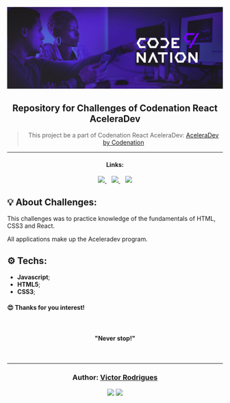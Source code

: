 <div align="center">
  <img alt="Rocket"
    src="https://github.com/Victor19Rodrigues/codenation-challenges-react/blob/master/assets/codenation.png"
  />

</div>

<h2 align="center">
   Repository for Challenges of Codenation React AceleraDev
</h2>

<blockquote align="center">
  This project be a part of Codenation React AceleraDev: 
    <a href="https://www.codenation.dev/">
      AceleraDev by Codenation
    </a> 
</blockquote>

<hr/>

<h4 align="center">Links:</h4>

<p align="center">

  <a href="#about-challenge">
    <img src="https://img.shields.io/badge/About_Challenge-a5a5a5"/>
  </a>&nbsp;&nbsp;
  <a href="#techs">
    <img src="https://img.shields.io/badge/Techs-a5a5a5"/>
  </a>&nbsp;&nbsp;
  <a href="#author-victor-rodrigues">
    <img src="https://img.shields.io/badge/Author-a5a5a5"/>
  </a>

</p>

## 💡 About Challenges:

This challenges was to practice knowledge of the fundamentals of HTML, CSS3 and React.

All applications make up the Aceleradev program.

## ⚙️ Techs:

* __Javascript__;
* __HTML5__;
* __CSS3__;

<h4>
  😍 Thanks for you interest! 
</h4>

<br/>

<h4 align="center">
  "Never stop!"
</h4>

<br/>

---

<h3 align="center">
Author: <a alt="Victor Rodrigues" href="https://github.com/Victor19Rodrigues">Victor Rodrigues</a>
</h3>

<p align="center">

  <a alt="Victor Rodrigues" href="https://www.linkedin.com/in/victor-rodrigues-676563ba/">
    <img src="https://img.shields.io/badge/LinkedIn-Victor_Rodrigues-0077B5?logo=linkedin"/></a>
  <a alt="Victor Rodrigues" href="https://github.com/Victor19Rodrigues ">
  <img src="https://img.shields.io/badge/Victor_Rodrigues-GitHub-000?logo=github"/></a>

</p>


